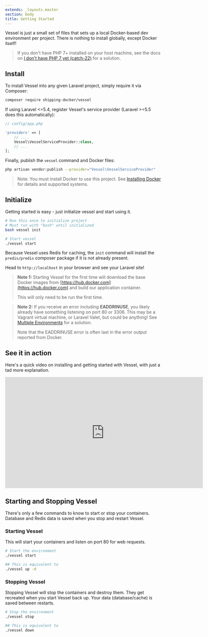 ```yaml
---
extends: _layouts.master
section: body
title: Getting Started
---
```


<p class="intro">Vessel is just a small set of files that sets up a local Docker-based dev environment per project. There is nothing to install globally, except Docker itself!</p>

> If you don't have PHP 7+ installed on your host machine, see the docs on [I don't have PHP 7 yet (catch-22)](/docs/common-issues#catch22) for a solution.

<a name="install" id="install"></a>
## Install

To install Vessel into any given Laravel project, simply require it via Composer:

```bash
composer require shipping-docker/vessel
```

If using Laravel <=5.4, register Vessel's service provider (Laravel >=5.5 does this automatically):

```php
// config/app.php

'providers' => [
    // ....
    Vessel\VesselServiceProvider::class,
    // ...
];
```

Finally, publish the `vessel` command and Docker files:

```bash
php artisan vendor:publish --provider="Vessel\VesselServiceProvider"
```

> Note: You must install Docker to use this project. See [Installing Docker](/docs/installing-docker) for details and supported systems.

<a name="initialize" id="initialize"></a>
## Initialize

Getting started is easy - just initialize vessel and start using it.

```bash
# Run this once to initialize project
# Must run with "bash" until initialized
bash vessel init

# Start vessel
./vessel start
```

Because Vessel uses Redis for caching, the `init` command will install the `predis/predis` composer package if it is not already present.

Head to `http://localhost` in your browser and see your Laravel site!

> **Note 1:** Starting Vessel for the first time will download the base Docker images from [https://hub.docker.com](https://hub.docker.com) and build our application container.
> 
> This will only need to be run the first time.

> **Note 2:** If you receive an error including **EADDRINUSE**, you likely already have something listening on port 80 or 3306. This may be a Vagrant virtual machine, or Laravel Valet, but could be anything! See [Multiple Environments](/docs/everyday-usage#multiple-environments) for a solution.
> 
> Note that the EADDRINUSE error is often last in the error output reported from Docker.

<a name="get-started" id="get-started"></a>

## See it in action

Here's a quick video on installing and getting started with Vessel, with just a tad more explanation.

<div class='embed-container'>
    <iframe src="https://player.vimeo.com/video/238099207" width="640" height="360" frameborder="0" webkitallowfullscreen mozallowfullscreen allowfullscreen></iframe>
</div>

<a name="start-stop" id="start-stop"></a>
## Starting and Stopping Vessel

There's only a few commands to know to start or stop your containers. Database and Redis data is saved when you stop and restart Vessel.

### Starting Vessel

This will start your containers and listen on port 80 for web requests.

```bash
# Start the environment
./vessel start

## This is equivalent to
./vessel up -d
```

### Stopping Vessel

Stopping Vessel will stop the containers and destroy them. They get recreated when you start Vessel back up. Your data (database/cache) is saved between restarts.

```bash
# Stop the environment
./vessel stop

## This is equivalent to
./vessel down
```


